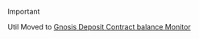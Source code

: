 > [!IMPORTANT]
> Util Moved to [Gnosis Deposit Contract balance Monitor](https://github.com/Stakers-space/staking-scripts/tree/main/monitor/gnosis_deposit_contract_balance)